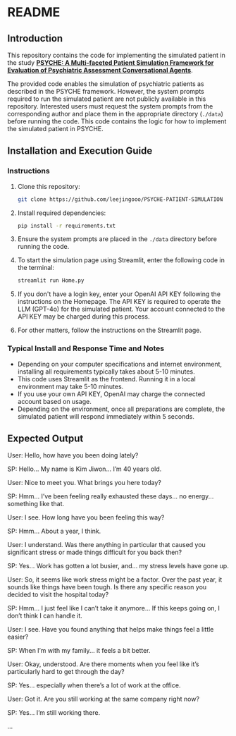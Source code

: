 # README

## Introduction

This repository contains the code for implementing the simulated patient in the study [**PSYCHE: A Multi-faceted Patient Simulation Framework for Evaluation of Psychiatric Assessment Conversational Agents**](https://arxiv.org/abs/2501.01594).

The provided code enables the simulation of psychiatric patients as described in the PSYCHE framework. However, the system prompts required to run the simulated patient are not publicly available in this repository. Interested users must request the system prompts from the corresponding author and place them in the appropriate directory (`./data`) before running the code. This code contains the logic for how to implement the simulated patient in PSYCHE.

## Installation and Execution Guide

### Instructions

1. Clone this repository:
   ```sh
   git clone https://github.com/leejingooo/PSYCHE-PATIENT-SIMULATION
   ```
2. Install required dependencies:
   ```sh
   pip install -r requirements.txt
   ```
3. Ensure the system prompts are placed in the `./data` directory before running the code.

4. To start the simulation page using Streamlit, enter the following code in the terminal:
   ```sh
   streamlit run Home.py 
   ```
5. If you don't have a login key, enter your OpenAI API KEY following the instructions on the Homepage. The API KEY is required to operate the LLM (GPT-4o) for the simulated patient. Your account connected to the API KEY may be charged during this process.

6. For other matters, follow the instructions on the Streamlit page.

### Typical Install and Response Time and Notes

- Depending on your computer specifications and internet environment, installing all requirements typically takes about 5-10 minutes.
- This code uses Streamlit as the frontend. Running it in a local environment may take 5-10 minutes.
- If you use your own API KEY, OpenAI may charge the connected account based on usage.
- Depending on the environment, once all preparations are complete, the simulated patient will respond immediately within 5 seconds.


## Expected Output

User: Hello, how have you been doing lately?

SP: Hello... My name is Kim Jiwon... I’m 40 years old.

User: Nice to meet you. What brings you here today?

SP: Hmm... I’ve been feeling really exhausted these days... no energy... something like that.

User: I see. How long have you been feeling this way?

SP: Hmm... About a year, I think.

User: I understand. Was there anything in particular that caused you significant stress or made things difficult for you back then?

SP: Yes... Work has gotten a lot busier, and... my stress levels have gone up.

User: So, it seems like work stress might be a factor. Over the past year, it sounds like things have been tough. Is there any specific reason you decided to visit the hospital today?

SP: Hmm... I just feel like I can’t take it anymore... If this keeps going on, I don’t think I can handle it.

User: I see. Have you found anything that helps make things feel a little easier?

SP: When I’m with my family... it feels a bit better.

User: Okay, understood. Are there moments when you feel like it’s particularly hard to get through the day?

SP: Yes... especially when there’s a lot of work at the office.

User: Got it. Are you still working at the same company right now?

SP: Yes... I’m still working there.

...